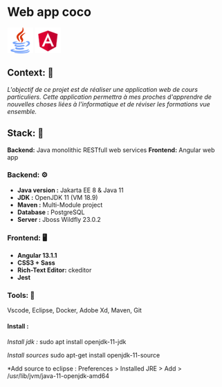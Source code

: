 # Web app coco 

<img src="./documents/images/java.svg" width="60"> <img src="./documents/images/angular.svg" width="60"> 


## Context: 🔦
*L'objectif de ce projet est de réaliser une application web de cours particuliers. Cette application permettra à mes proches d'apprendre de nouvelles choses liées à l'informatique et de réviser les formations vue ensemble.*


## Stack: 🧱 
**Backend:** Java monolithic RESTfull web services
**Frontend:** Angular web app

### Backend: ⚙️
* **Java version :** Jakarta EE 8 & Java 11
* **JDK :** OpenJDK 11 (VM 18.9)
* **Maven :** Multi-Module project
* **Database :** PostgreSQL
* **Server :** Jboss Wildfly 23.0.2

### Frontend: 🖥️ 
* **Angular 13.1.1**
* **CSS3 + Sass**
* **Rich-Text Editor:** ckeditor 
* **Jest**

### Tools: 🧰 
Vscode, Eclipse, Docker, Adobe Xd, Maven, Git


#### Install :
*Install jdk :*
sudo apt install openjdk-11-jdk

*Install sources*
sudo apt-get install openjdk-11-source

*Add source to eclipse :
Preferences > Installed JRE > Add > /usr/lib/jvm/java-11-openjdk-amd64

